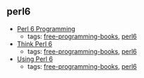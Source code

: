 perl6 
---
* [Perl 6 Programming](https://en.wikibooks.org/wiki/Perl_6_Programming)
    * tags: [free-programming-books](../tags/free-programming-books.md), [perl6](../tags/perl6.md)
* [Think Perl 6](http://greenteapress.com/thinkperl6/thinkperl6.pdf)
    * tags: [free-programming-books](../tags/free-programming-books.md), [perl6](../tags/perl6.md)
* [Using Perl 6](https://github.com/perl6/book/)
    * tags: [free-programming-books](../tags/free-programming-books.md), [perl6](../tags/perl6.md)
